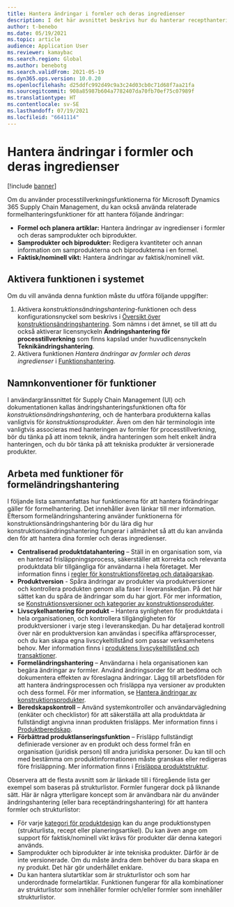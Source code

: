 ```yaml
---
title: Hantera ändringar i formler och deras ingredienser
description: I det här avsnittet beskrivs hur du hanterar recepthantering och hanterar ändringar av huvuddata för processtillverkning.
author: t-benebo
ms.date: 05/19/2021
ms.topic: article
audience: Application User
ms.reviewer: kamaybac
ms.search.region: Global
ms.author: benebotg
ms.search.validFrom: 2021-05-19
ms.dyn365.ops.version: 10.0.20
ms.openlocfilehash: d25ddfc992d49c9a3c24d03cb0c71d68f7aa21fa
ms.sourcegitcommit: 908a85987b604a7782407da70fb70ef75c07989f
ms.translationtype: HT
ms.contentlocale: sv-SE
ms.lasthandoff: 07/19/2021
ms.locfileid: "6641114"
---
```

# <a name="manage-changes-in-formulas-and-their-ingredients"></a>Hantera ändringar i formler och deras ingredienser

[!include [banner](../includes/banner.md)]

Om du använder processtillverkningsfunktionerna för Microsoft Dynamics 365 Supply Chain Management, du kan också använda relaterade formelhanteringsfunktioner för att hantera följande ändringar:

- **Formel och planera artiklar:** Hantera ändringar av ingredienser i formler och deras samprodukter och biprodukter.
- **Samprodukter och biprodukter:** Redigera kvantiteter och annan information om samprodukterna och biprodukterna i en formel.
- **Faktisk/nominell vikt:** Hantera ändringar av faktisk/nominell vikt.

## <a name="turn-on-this-feature-in-your-system"></a>Aktivera funktionen i systemet

Om du vill använda denna funktion måste du utföra följande uppgifter:

1. Aktivera *konstruktionsändringshantering*-funktionen och dess konfigurationsnyckel som beskrivs i [Översikt över konstruktionsändringshantering](product-engineering-overview.md). Som nämns i det ämnet, se till att du också aktiverar licensnyckeln **Ändringshantering för processtillverkning** som finns kapslad under huvudlicensnyckeln **Teknikändringshantering**.
1. Aktivera funktionen *Hantera ändringar av formler och deras ingredienser* i [Funktionshantering](../../fin-ops-core/fin-ops/get-started/feature-management/feature-management-overview.md).

## <a name="feature-naming-conventions"></a>Namnkonventioner för funktioner

I användargränssnittet för Supply Chain Management (UI) och dokumentationen kallas ändringshanteringsfunktionen ofta för *konstruktionsändringshantering*, och de hanterbara produkterna kallas vanligtvis för *konstruktionsprodukter*. Även om den här terminologin inte vanligtvis associeras med hanteringen av formler för processtillverkning, bör du tänka på att inom teknik, ändra hanteringen som helt enkelt ändra hanteringen, och du bör tänka på att tekniska produkter är versionerade produkter.

## <a name="work-with-formula-change-management-features"></a>Arbeta med funktioner för formeländringshantering

I följande lista sammanfattas hur funktionerna för att hantera förändringar gäller för formelhantering. Det innehåller även länkar till mer information. Eftersom formeländringshantering använder funktionerna för konstruktionsändringshantering bör du lära dig hur konstruktionsändringshantering fungerar i allmänhet så att du kan använda den för att hantera dina formler och deras ingredienser.

- **Centraliserad produktdatahantering** – Ställ in en organisation som, via en hanterad frisläppningsprocess, säkerställer att korrekta och relevanta produktdata blir tillgängliga för användarna i hela företaget. Mer information finns i [regler för konstruktionsföretag och dataägarskap](engineering-org-data-ownership-rules.md).
- **Produktversion** - Spåra ändringar av produkter via produktversioner och kontrollera produkten genom alla faser i leveranskedjan. På det här sättet kan du spåra de ändringar som du har gjort. För mer information, se [Konstruktionsversioner och kategorier av konstruktionsprodukter](engineering-versions-product-category.md).
- **Livscykelhantering för produkt** – Hantera synligheten för produktdata i hela organisationen, och kontrollera tillgängligheten för produktversioner i varje steg i leveranskedjan. Du har detaljerad kontroll över när en produktversion kan användas i specifika affärsprocesser, och du kan skapa egna livscykeltillstånd som passar verksamhetens behov. Mer information finns i [produktens livscykeltillstånd och transaktioner](product-lifecycle-state-transactions.md).
- **Formeländringshantering** – Användarna i hela organisationen kan begära ändringar av formler. Använd ändringsorder för att bedöma och dokumentera effekten av föreslagna ändringar. Lägg till arbetsflöden för att hantera ändringsprocessen och frisläppa nya versioner av produkten och dess formel. För mer information, se [Hantera ändringar av konstruktionsprodukter](engineering-change-management.md).
- **Beredskapskontroll** – Använd systemkontroller och användarvägledning (enkäter och checklistor) för att säkerställa att alla produktdata är fullständigt angivna innan produkten frisläpps. Mer information finns i [Produktberedskap](product-readiness.md).
- **Förbättrad produktlanseringsfunktion** – Frisläpp fullständigt definierade versioner av en produkt och dess formel från en organisation (juridisk person) till andra juridiska personer. Du kan till och med bestämma om produktinformationen måste granskas eller redigeras före frisläppning. Mer information finns i [Frisläppa produktstruktur](release-product-structure.md).

Observera att de flesta avsnitt som är länkade till i föregående lista ger exempel som baseras på strukturlistor. Formler fungerar dock på liknande sätt. Här är några ytterligare koncept som är användbara när du använder ändringshantering (eller bara receptändringshantering) för att hantera formler och strukturlistor:

- För varje [kategori för produktdesign](engineering-versions-product-category.md) kan du ange produktionstypen (strukturlista, recept eller planeringsartikel). Du kan även ange om support för faktisk/nominell vikt krävs för produkter där denna kategori används.
- Samprodukter och biprodukter är inte tekniska produkter. Därför är de inte versionerade. Om du måste ändra dem behöver du bara skapa en ny produkt. Det här gör underhållet enklare.
- Du kan hantera slutartiklar som är strukturlistor och som har underordnade formelartiklar. Funktionen fungerar för alla kombinationer av strukturlistor som innehåller formler och/eller formler som innehåller strukturlistor.
